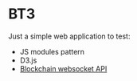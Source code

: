 BT3
===

Just a simple web application to test:

- JS modules pattern
- D3.js
- [Blockchain websocket API](https://blockchain.info/api/api_websocket)
